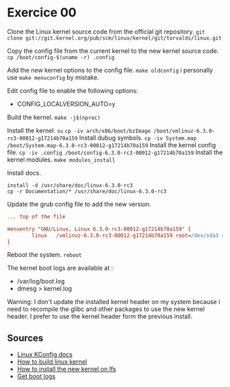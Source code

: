 # Exercice 00

Clone the Linux kernel source code from the official git repository.
`git clone git://git.kernel.org/pub/scm/linux/kernel/git/torvalds/linux.git`

Copy the config file from the current kernel to the new kernel source code.
`cp /boot/config-$(uname -r) .config`


Add the new kernel options to the config file.
`make oldconfig` i personally use `make menuconfig` by mistake.

Edit config file to enable the following options:
 - CONFIG_LOCALVERSION_AUTO=y

Build the kernel.
`make -j$(nproc)`

Install the kernel.
`su`
`cp -iv arch/x86/boot/bzImage /boot/vmlinuz-6.3.0-rc3-00012-g17214b70a159`
Install dubug symbols.
`cp -iv System.map /boot/System.map-6.3.0-rc3-00012-g17214b70a159`
Install the kernel config file.
`cp -iv .config /boot/config-6.3.0-rc3-00012-g17214b70a159`
Install the kernel modules.
`make modules_install`

Install docs.
```shell
install -d /usr/share/doc/linux-6.3.0-rc3
cp -r Documentation/* /usr/share/doc/linux-6.3.0-rc3
```

Update the grub config file to add the new version.
```grub.cfg
... top of the file

menuentry "GNU/Linux, Linux 6.3.0-rc3-00012-g17214b70a159" {
        linux   /vmlinuz-6.3.0-rc3-00012-g17214b70a159 root=/dev/sda3 ro
}

```

Reboot the system.
`reboot`

The kernel boot logs are available at :
 - /var/log/boot.log
 - dmesg > kernel.log

Warning: I don't update the installed kernel header on my system because i need to recompile the glibc and other packages to use the new kernel header. I prefer to use the kernel header form the previous install.



## Sources
 - [Linux KConfig docs](https://www.kernel.org/doc/html/v6.2/kbuild/kconfig.html)
 - [How to build linux kernel](https://phoenixnap.com/kb/build-linux-kernel)
 - [How to install the new kernel on lfs](http://fr.linuxfromscratch.org/view/lfs-11.2-fr/chapter10/kernel.html)
 - [Get boot logs](https://www.cyberciti.biz/faq/ubuntu-view-boot-log/)

